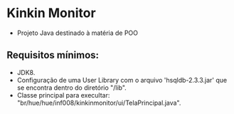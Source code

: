 # Kinkin Monitor
* Projeto Java destinado à matéria de POO

Requisitos mínimos:
------------------------------
- JDK8.
- Configuração de uma User Library com o arquivo 'hsqldb-2.3.3.jar' que se encontra dentro do diretório "/lib".
- Classe principal para execultar: "br/hue/hue/inf008/kinkinmonitor/ui/TelaPrincipal.java".
